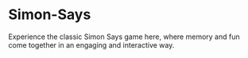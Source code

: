 # Simon-Says
Experience the classic Simon Says game here, where memory and fun come together in an engaging and interactive way.
